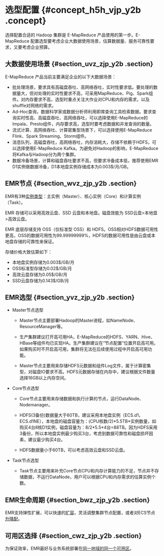 # 选型配置 {#concept_h5h_vjp_y2b .concept}

选择配置合适的 Hadoop 集群是 E-MapReduce 产品使用的第一步。E-MapReduce 配置选型要考虑企业大数据使用场景，估算数据量、服务可靠性要求，又要考虑企业预算。

## 大数据使用场景 {#section_uvz_zjp_y2b .section}

E-MapReduce 产品当前主要满足企业的以下大数据场景：

-   批处理场景，要求具有高磁盘吞吐、高网络吞吐，实时性要求低。要处理的数据量大，但对处理的实时性要求不高，可采用MapReduce、Pig、Spark组件。对内存要求不高，选型时重点关注大作业对CPU和内存的需求，以及shuffle对网络的需求。
-   Ad-Hoc查询，数据科学家或数据分析师利用即席查询工具检索数据。要求查询实时性高、高磁盘吞吐、高网络吞吐，可以选择使用E-MapReduce的Impala、Presto组件，内存要求高，选型时要考虑数据和并发查询的数量。
-   流式计算、高网络吞吐、计算密集型场景下，可以选择使用E-MapReduce Flink、Spark Streaming、Storm组件。
-   消息队列，高磁盘吞吐，高网络吞吐，内存消耗大，存储不依赖于HDFS，可以选择使用E-MapReduce Kafka。为避免对Hadoop的影响，E-MapReduce将Kafka与Hadoop分为两个集群。
-   数据冷备场景，计算和磁盘吞吐要求不高，但要求冷备成本低，推荐使用EMR D1实例做数据冷备，D1本地盘实例存储成本为0.003$/月/GB。

## EMR节点 {#section_wvz_zjp_y2b .section}

EMR有3种[实例类型](../../../../../intl.zh-CN/用户指南/集群规划/实例类型.md#)：主实例（Master）、核心实例（Core）和计算实例（Task）。

EMR 存储可以采用高效云盘、SSD 云盘和本地盘。磁盘效能为 SSD云盘\>本地盘\>高效云盘。

EMR 底层存储支持 OSS（仅标准型 OSS）和 HDFS。OSS相对HDFS数据可用性更高，OSS的数据可用性为99.99999999%，HDFS的数据可用性是由云盘或本地盘存储的可靠性来保证。

存储价格大致估算如下：

-   本地盘实例存储为0.003$/GB/月
-   OSS标准型存储为0.02$/GB/月
-   高效云盘存储为0.05$/GB/月
-   SSD云盘存储为0.143$/GB/月

## EMR选型 {#section_yvz_zjp_y2b .section}

-   Master节点选型

    -   Master节点主要部署Hadoop的Master进程，如NameNode、ResourceManager等。

    -   生产集群建议打开高可用HA，E-MapReduce的HDFS、YARN、Hive、HBase等组件均已实现HA。生产集群建议在“节点配置”位置开启高可用。如果购买时不开启高可用，集群将无法在后续使用过程中开启高可用功能。

    -   Master节点主要用来存储HDFS元数据和组件Log文件，属于计算密集型，对磁盘IO要求不高。HDFS元数据存储在内存中，建议根据文件数量选择16GB以上内存空间。

-   Core节点选型

    -   Core节点主要用来存储数据和执行计算的节点，运行DataNode、Nodemanager。

    -   HDFS\(3备份\)数据量大于60TB，建议采用本地盘实例（ECS.d1，ECS.d1NE），本地盘的磁盘容量为：\(CPU核数/2\)\*5.5TB\*实例数量，如购买4台8核D1实例，磁盘容量为：8/2\*5.5\*4台=88TB。因为HDFS采用3备份，所以本地盘实例最少购买3台，考虑到数据可靠性和磁盘损坏因素，建议最少购买4台。

    -   HDFS数据量小于60TB，可以考虑高效云盘和SSD云盘。

-   Task节点选型

    -   Task节点主要用来补充Core节点CPU和内存计算能力的不足，节点并不存储数据，不运行DataNode，用户可以根据CPU和内存需求的估算实例个数。


## EMR生命周期 {#section_bwz_zjp_y2b .section}

EMR支持弹性扩展，可以快速的[扩容](../../../../../intl.zh-CN/用户指南/集群/扩容集群.md#)，灵活调整集群节点配置，或者对ECS节点[升降配](https://www.alibabacloud.com/help/doc-detail/25437.htm)。

## 可用区选择 {#section_cwz_zjp_y2b .section}

为保证效率，EMR最好与业务系统部署在[同一地域的同一个可用区](https://www.alibabacloud.com/help/doc-detail/40654.htm)。

